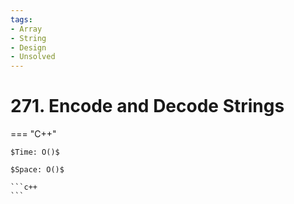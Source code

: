 ```yaml
---
tags:
- Array
- String
- Design
- Unsolved
---
```



# 271. Encode and Decode Strings

=== "C++"

    $Time: O()$

    $Space: O()$

    ```c++
    ```